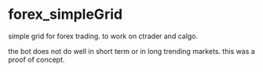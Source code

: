 # forex_simpleGrid
simple grid for forex trading.
to work on ctrader and calgo.

the bot does not do well in short term or in long trending markets. this was a proof of concept. 
